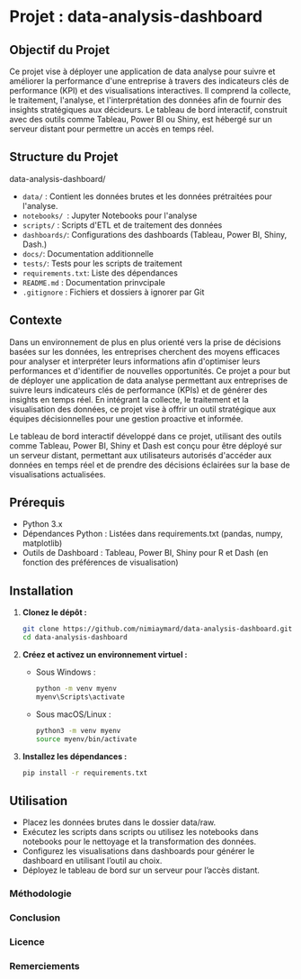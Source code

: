 
# Projet : data-analysis-dashboard

## Objectif du Projet

Ce projet vise à déployer une application de data analyse pour suivre et améliorer la performance d'une entreprise à travers des indicateurs clés de performance (KPI) et des visualisations interactives. Il comprend la collecte, le traitement, l'analyse, et l'interprétation des données afin de fournir des insights stratégiques aux décideurs. Le tableau de bord interactif, construit avec des outils comme Tableau, Power BI ou Shiny, est hébergé sur un serveur distant pour permettre un accès en temps réel.

## Structure du Projet

data-analysis-dashboard/
- `data/` : Contient les données brutes et les données prétraitées pour l'analyse.
- `notebooks/ `: Jupyter Notebooks pour l'analyse
- `scripts/` :   Scripts d'ETL et de traitement des données
- `dashboards/`: Configurations des dashboards (Tableau, Power BI, Shiny, Dash.)
- `docs/`:     Documentation additionnelle
- `tests/`:    Tests pour les scripts de traitement
- `requirements.txt`:    Liste des dépendances
- `README.md` :      Documentation prinvcipale
- `.gitignore` :   Fichiers et dossiers à ignorer par Git

## Contexte

Dans un environnement de plus en plus orienté vers la prise de décisions basées sur les données, les entreprises cherchent des moyens efficaces pour analyser et interpréter leurs informations afin d'optimiser leurs performances et d'identifier de nouvelles opportunités. Ce projet a pour but de déployer une application de data analyse permettant aux entreprises de suivre leurs indicateurs clés de performance (KPIs) et de générer des insights en temps réel. En intégrant la collecte, le traitement et la visualisation des données, ce projet vise à offrir un outil stratégique aux équipes décisionnelles pour une gestion proactive et informée.

Le tableau de bord interactif développé dans ce projet, utilisant des outils comme Tableau, Power BI, Shiny et Dash est conçu pour être déployé sur un serveur distant, permettant aux utilisateurs autorisés d'accéder aux données en temps réel et de prendre des décisions éclairées sur la base de visualisations actualisées.

## Prérequis
- Python 3.x
- Dépendances Python : Listées dans requirements.txt (pandas, numpy, matplotlib)
- Outils de Dashboard : Tableau, Power BI, Shiny pour R et Dash (en fonction des préférences de visualisation)

## Installation

1. **Clonez le dépôt :**
    ```bash
    git clone https://github.com/nimiaymard/data-analysis-dashboard.git
    cd data-analysis-dashboard
    ```

2. **Créez et activez un environnement virtuel :**
   - Sous Windows :
     ```bash
     python -m venv myenv
     myenv\Scripts\activate
     ```
   - Sous macOS/Linux :
     ```bash
     python3 -m venv myenv
     source myenv/bin/activate
     ```

3. **Installez les dépendances :**
    ```bash
    pip install -r requirements.txt
    ```

## Utilisation

- Placez les données brutes dans le dossier data/raw.
- Exécutez les scripts dans scripts ou utilisez les notebooks dans notebooks pour le nettoyage et la transformation des données.
- Configurez les visualisations dans dashboards pour générer le dashboard en utilisant l’outil au choix.
- Déployez le tableau de bord sur un serveur pour l’accès distant.

### Méthodologie


### Conclusion


### Licence


### Remerciements



